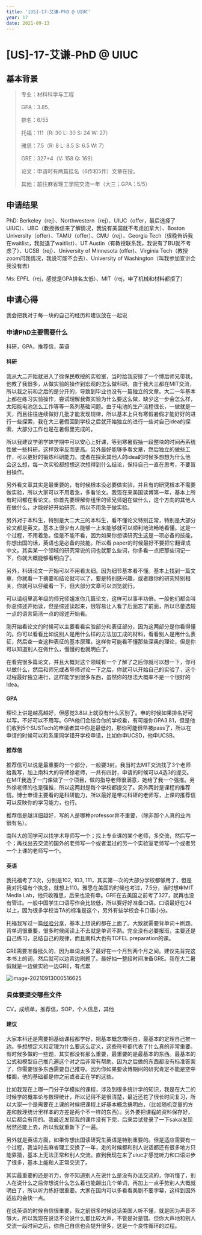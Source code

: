 ```yaml
---
title: '[US]-17-艾谦-PhD @ UIUC'
year: 17
date: 2021-09-13
---
```


# [US]-17-艾谦-PhD @ UIUC



## 基本背景

>专业：材料科学与工程
>
>GPA：3.85. 
>
>排名：6/55
>
>托福：111（R: 30 L: 30 S: 24 W: 27）
>
>雅思：7.5（R: 8 L: 8.5 S: 6.5 W: 7）
>
>GRE：327+4（V: 158 Q: 169）
>
>论文：申请时有两篇挂名（6作和5作）文章在投。
>
>其他：前往麻省理工学院交流一年（大三；GPA：5/5）



## 申请结果

PhD: Berkeley（rej）、Northwestern（rej）、UIUC（offer，最后选择了UIUC）、UBC（教授微信来了解情况，我说有美国就不考虑加拿大）、Boston University（offer）、TAMU（offer）、CMU（rej）、Georgia Tech（很晚告诉我在waitlist，我就退了waitlist）、UT Austin（有教授联系我，我说有了BU就不考虑了）、UCSB（rej）、University of Minnesota (offer)、Virginia Tech（教授zoom问我情况，我说可能不会去）、University of Washington（叫我参加宣讲会我没有去）

Ms: EPFL（rej，感觉是GPA排名太低）、MIT（rej，申了机械和材料都拒了）



## 申请心得

我会把我对于每一块的自己的经历和建议放在一起说



### 申请PhD主要需要什么

科研，GPA，推荐信，英语



#### 科研

我从大二开始就进入了徐保民教授的实验室，当时给我安排了一个博后师兄带我，他教了我很多，从做实验的操作到宏观的怎么做科研。由于我大三都在MIT交流，所以我之前和之后的是分开的，导致到毕业也没有一篇独立的文章。大二一年基本上都在练习实验操作，尝试理解我做实验为什么要这么做，缺少这一步会怎么样，太阳能电池怎么工作等等一系列基础问题。由于电池的生产流程很长，一做就是一天，而且往往连续做好几批才能发现规律，所以基本上只有寒假暑假才能好好的进行一些探索，我在大三暑假回到学校之后就开始独立的进行一些对自己idea的探索，大部分工作也是在暑假里完成的。

所以我建议学弟学妹学期中可以安心上好课，等到寒暑假抽一段整块的时间再系统性做一些科研。这样效率反而更高。另外最好能够多看文章，然后独立的做些工作，可以更好的锻炼科研能力。或者在探索其他人的idea的时候多想想为什么他会这么想，每一次实验都想想这次想得到什么结论，保持自己一直在思考，不要盲目操作。

 

另外看文章其实是最重要的，有时候根本没必要做实验，并且有的研究根本不需要做实验，所以大家可以不用着急，多看论文。我现在来美国读博第一年，基本上所有时间都在看论文。你首先要理解你组里的师兄师姐在做什么，这个方向的其他人在做什么，才能好好开始研究，所以不用急于做实验。

另外对于本科生，特别是大二大三的本科生，看不懂论文特别正常，特别是大部分论文都是英文。基本上很少有人能够一上来能够就可以顺利地流畅地看懂。这是一个过程，不用着急。但是不能不看，因为如果你想读研究生这是一项必备的技能，你想出国的话，英语也是必备的技能。所以看 paper的时候最好不要把它翻译成中文。其实某一个领域的研究常说的词也就那么些词，你多看一点把那些词记一下，你就大概能够看明白了。

另外，科研论文一开始可以不用看太细。因为细节基本看不懂。基本上找到一篇文章，你就看一下摘要和结论就可以了，要是特别感兴趣，或者跟你的研究特别相关，你就可以仔细看一下，但大部分文章可以浏览就行。

可以请组里高年级的师兄师姐发你几篇论文，这样可以事半功倍。一般他们都会叫你总综述开始读，但是综述读起来，很容易让人看了后面忘了前面，所以尽量选短一点的语言简洁一点的综述开始看。

刚开始看论文的时候可以主要看看实验部分和表征部分，因为这两部分是你看得懂的。你可以看看比如说别人是用什么样的方法加工成的材料，看看别人是用什么表征，然后查一查这种表征的基本原理。这样你可能看不懂那些深奥的理论，但是你可以知道别人在做什么，慢慢的也就明白了。

在看完很多篇论文，并且大概对这个领域有一个了解了之后你就可以想一下，你可以做什么，然后和师兄或者导师讨论一下之后，你就可以开始自己的实验了，这个过程最好独立进行，这样能学到很多东西，虽然你的想法大概率不是一个很好的Idea。
 

 

#### GPA

理论上讲是越高越好，但感觉3.8以上就没有什么区别了。申的时候如果排名好可以写，不好可以不用写。GPA他们会结合你的学校看，有可能你GPA3.81，但是他们收到5个SUSTech的申请者其中你是最低的，那你可能很早被pass了，所以在申请的时候可以和系里同学错开学校申请，比如你申UCSD，他申UCSB。



#### 推荐信

推荐信可以说是最重要的一个部分，一般要3封。我当时去MIT交流找了3个老师给我写，加上南科大的导师徐老师，一共有四封，申请的时候可以4选3的提交。在MIT我选了一门课做了一个项目，做的指导老师很满意，她给了我一个强推。另外徐老师的也是强推，所以这两封是每个学校都提交了。另外两封是课程的推荐信。博士申请主要看的是科研能力，所以最好是带过科研的老师写，上课的推荐信可以反映你的学习能力，也行。

推荐信是越详细越好，写的人是哪种professor并不重要，（除非那个人真的业内很有名）。

南科大的同学可以找学术导师写一个；找上专业课的某个老师，多交流，然后写一个；再找出去交流的国外的老师写一个或者混过的另一个实验室老师写一个或者另一个上课的老师写一个。



#### 英语

我托福考了3次，分别是102, 103, 111，其实第一次的大部分学校都够用了，但是我对托福有个执念，就想上110。雅思在美国的时候也考过，7.5分，当时想申MIT Media Lab，他只收雅思，后来也没有申。GRE在去美国之前考了327，就再也没有管过。一般中国学生口语写作会比较低，所以要好好准备口语。口语最好在24以上，因为很多学校当TA的标准是这个，另外有些学校会卡口语小分。

托福我写过一篇[经验分享](https://zhuanlan.zhihu.com/p/336296223)，基本上想说的都在上面了。大致就需要背单词＋刷题。背单词很重要，很多时候阅读上不去就是单词不熟。完全没有必要报班，主要还是自己练习，总结自己的规律，而且南科大也有TOFEL preparation的课。

GRE需要准备挺久的，因为单词太多了最好在一个月到两个月之间。建议先背完这本书上的词，然后就可以边背边刷题了。最好抽一整段时间准备GRE。我在大二暑假就是一边做实验一边GRE，有点累

![image-20210913000516625]([US]-17-aiqian/image-20210913000516625.png)



### 具体要提交哪些文件

CV，成绩单，推荐信，SOP，个人信息，其他

 

#### 建议

大家本科还是需要把基础课程都学好，把基本概念搞明白，最基本的定理自己推一边。多想想定义和定理为什么要这么定义，这些符号都代表了什么真的非常重要。有时候多做的一些题，其实都没有那么重要，最重要的是最基本的东西。最基本的公式和模型自己推几遍这个对之后非常有帮助。因为之后做的东西都没有标准答案了，你需要很多东西需要自己推导。因为你如果要读博期间的研究肯定不能是空中楼阁，他的基础都是你之前或者正在学的这些。

比如我现在上哪一门分子学模拟的课程，涉及到很多统计学的知识，我是在大二的时候学的概率论与数理统计，所以记得不是很清楚，最近还花了很长时间复习，所以大家一个是需要在上课的时候把课程上好基本概念搞明白，（比如随机变量的方差和数理统计里样本的方差是两个不一样的东西）。另外要把课程的资料保存好，以后都会有用的。我最近发现我的课件没有下完，后来尝试登录了一下sakai发现居然还能上去，所以我就重新下了一遍。

另外就是英语方面，如果你想出国读研究生英语是特别重要的。但是适应需要有一个过程，我当时去麻省理工交换了一年，走的时候都和别人说话都还有很多地方只能靠猜，基本上无法正常和别人交流。直到我现在来了uiuc才感觉听力和口语进步了很多，基本上能和人正常交流了。

其实最重要的还是听力，你不知道别人在说什么是没有办法交流的，你听懂了，别人在说什么之后你想说什么怎么着也能蹦出几个单词，再加上一点手势别人大概就明白了，所以听力练好很重要。大家在国内可以多看看美剧不要字幕，这样到国外适应的会快一点。

在说英语的时候自信很重要，我之前很多时候说话美国人听不懂，就是因为声音不够大，所以我现在说话不论说什么都比较大声，不管是对是错。但你大声地和别人交流一段时间之后，你自己自信也会提升很多，这是一个良性循环的过程。

 

 
